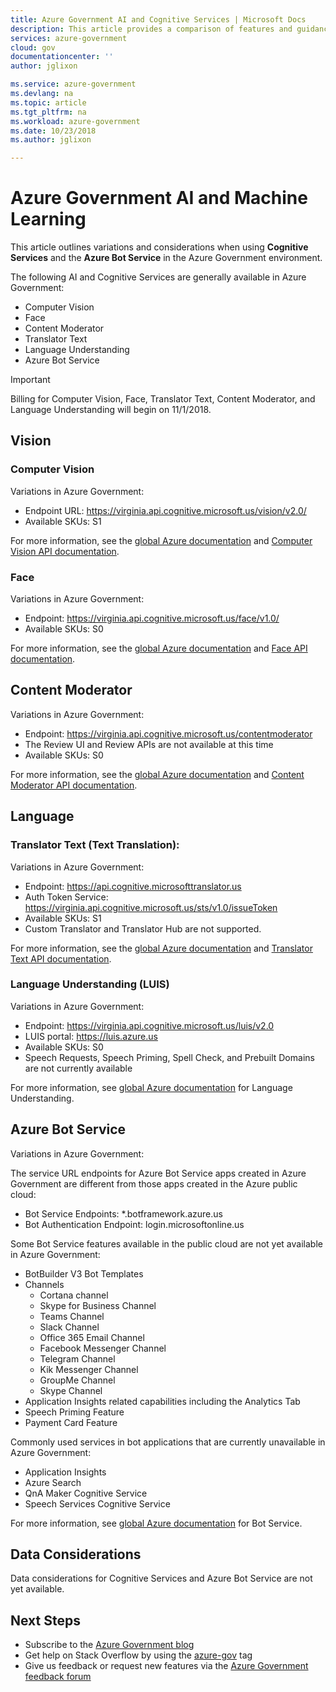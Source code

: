 ```yaml
---
title: Azure Government AI and Cognitive Services | Microsoft Docs
description: This article provides a comparison of features and guidance on developing applications for Azure Government
services: azure-government
cloud: gov
documentationcenter: ''
author: jglixon

ms.service: azure-government
ms.devlang: na
ms.topic: article
ms.tgt_pltfrm: na
ms.workload: azure-government
ms.date: 10/23/2018
ms.author: jglixon

---
```

# Azure Government AI and Machine Learning

This article outlines variations and considerations when using **Cognitive Services** and the **Azure Bot Service** in the Azure Government environment.

The following AI and Cognitive Services are generally available in Azure Government: 

- Computer Vision
- Face
- Content Moderator
- Translator Text
- Language Understanding
- Azure Bot Service

> [!IMPORTANT]
> Billing for Computer Vision, Face, Translator Text, Content Moderator, and Language Understanding will begin on 11/1/2018.

## Vision

### Computer Vision

Variations in Azure Government:

- Endpoint URL: https://virginia.api.cognitive.microsoft.us/vision/v2.0/
- Available SKUs: S1

For more information, see the [global Azure documentation](../cognitive-services/computer-vision/index.yml) and [Computer Vision API documentation](https://westus.dev.cognitive.microsoft.com/docs/services/5adf991815e1060e6355ad44/operations/56f91f2e778daf14a499e1fa).
 
### Face

Variations in Azure Government:

- Endpoint: https://virginia.api.cognitive.microsoft.us/face/v1.0/
- Available SKUs: S0

For more information, see the [global Azure documentation](../cognitive-services/face/index.yml) and [Face API documentation](https://westus.dev.cognitive.microsoft.com/docs/services/563879b61984550e40cbbe8d/operations/563879b61984550f30395236).

## Content Moderator

Variations in Azure Government:

- Endpoint: https://virginia.api.cognitive.microsoft.us/contentmoderator
- The Review UI and Review APIs are not available at this time
- Available SKUs: S0
 
For more information, see the [global Azure documentation](../cognitive-services/content-moderator/overview.md) and [Content Moderator API documentation](https://westus.dev.cognitive.microsoft.com/docs/services/57cf753a3f9b070c105bd2c1/operations/57cf753a3f9b070868a1f66c).

## Language
 
### Translator Text (Text Translation): 

Variations in Azure Government:

- Endpoint:  https://api.cognitive.microsofttranslator.us
- Auth Token Service: https://virginia.api.cognitive.microsoft.us/sts/v1.0/issueToken
- Available SKUs: S1
- Custom Translator and Translator Hub are not supported.
 
For more information, see the [global Azure documentation](../cognitive-services/translator/translator-info-overview.md) and [Translator Text API documentation](https://docs.microsoft.com/azure/cognitive-services/Translator/reference/v3-0-reference).

### Language Understanding (LUIS)

Variations in Azure Government:

- Endpoint: https://virginia.api.cognitive.microsoft.us/luis/v2.0
- LUIS portal: https://luis.azure.us
- Available SKUs: S0
- Speech Requests, Speech Priming, Spell Check, and Prebuilt Domains are not currently available

For more information, see [global Azure documentation](../cognitive-services/luis/what-is-luis.md) for Language Understanding.

## Azure Bot Service

Variations in Azure Government:

The service URL endpoints for Azure Bot Service apps created in Azure Government are different from those apps created in the Azure public cloud:

- Bot Service Endpoints:	*.botframework.azure.us
- Bot Authentication Endpoint: login.microsoftonline.us

Some Bot Service features available in the public cloud are not yet available in Azure Government:
- BotBuilder V3 Bot Templates
- Channels
  - Cortana channel
  - Skype for Business Channel
  - Teams Channel
  - Slack Channel
  - Office 365 Email Channel
  - Facebook Messenger Channel
  - Telegram Channel
  - Kik Messenger Channel
  - GroupMe Channel
  - Skype Channel
- Application Insights related capabilities including the Analytics Tab 
- Speech Priming Feature
- Payment Card Feature

Commonly used services in bot applications that are currently unavailable in Azure Government:
- Application Insights
- Azure Search
- QnA Maker Cognitive Service
- Speech Services Cognitive Service

For more information, see [global Azure documentation](https://aka.ms/botdocs/) for Bot Service.

## Data Considerations

Data considerations for Cognitive Services and Azure Bot Service are not yet available. 

## Next Steps
* Subscribe to the [Azure Government blog](https://blogs.msdn.microsoft.com/azuregov/)
* Get help on Stack Overflow by using the [azure-gov](https://stackoverflow.com/questions/tagged/azure-gov) tag
* Give us feedback or request new features via the [Azure Government feedback forum](https://feedback.azure.com/forums/558487-azure-government) 

